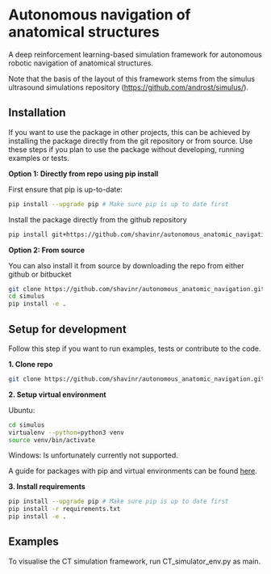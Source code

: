 # **Autonomous navigation of anatomical structures**
A deep reinforcement learning-based simulation framework for autonomous robotic navigation of anatomical structures.

Note that the basis of the layout of this framework stems from the simulus ultrasound simulations repository (https://github.com/androst/simulus/).

## Installation

If you want to use the package in other projects, this can be achieved by installing the
package directly from the git repository or from source. Use these steps if you plan
to use the package without developing, running examples or tests.

**Option 1: Directly from repo using pip install**

First ensure that pip is up-to-date:
```bash
pip install --upgrade pip # Make sure pip is up to date first
```

Install the package directly from the github repository
```bash
pip install git+https://github.com/shavinr/autonomous_anatomic_navigation.git
```

**Option 2: From source**

You can also install it from source by downloading the repo from either github or bitbucket
```bash
git clone https://github.com/shavinr/autonomous_anatomic_navigation.git
cd simulus
pip install -e .
```

## Setup for development
Follow this step if you want to run examples, tests or contribute to the code.

**1. Clone repo**
```bash
git clone https://github.com/shavinr/autonomous_anatomic_navigation.git
```

**2. Setup virtual environment**

Ubuntu:
```bash
cd simulus
virtualenv --python=python3 venv
source venv/bin/activate
```

Windows:
Is unfortunately currently not supported.

A guide for packages with pip and virtual environments can be found
[here](https://packaging.python.org/guides/installing-using-pip-and-virtual-environments/).

**3. Install requirements**
```bash
pip install --upgrade pip # Make sure pip is up to date first
pip install -r requirements.txt
pip install -e .
```

## Examples 
To visualise the CT simulation framework, run CT_simulator_env.py as main.
